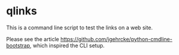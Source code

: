 # qlinks

This is a command line script to test the links on a web site.

Please see the article https://github.com/jgehrcke/python-cmdline-bootstrap, which inspired the CLI setup.
